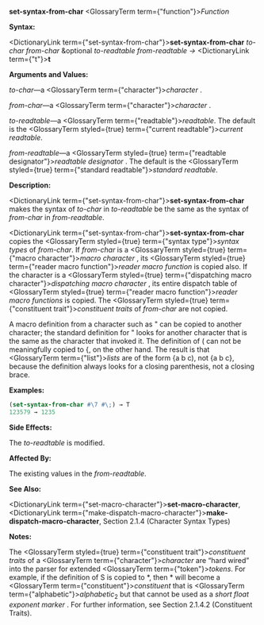 **set-syntax-from-char** <GlossaryTerm  term={"function"}><i>Function</i></GlossaryTerm> 



**Syntax:** 



<DictionaryLink  term={"set-syntax-from-char"}><b>set-syntax-from-char</b></DictionaryLink> *to-char from-char* &amp;optional *to-readtable from-readtable →* <DictionaryLink  term={"t"}><b>t</b></DictionaryLink> 



**Arguments and Values:** 



*to-char*—a <GlossaryTerm  term={"character"}><i>character</i></GlossaryTerm> . 



*from-char*—a <GlossaryTerm  term={"character"}><i>character</i></GlossaryTerm> . 



*to-readtable*—a <GlossaryTerm  term={"readtable"}><i>readtable</i></GlossaryTerm>. The default is the <GlossaryTerm styled={true} term={"current readtable"}><i>current readtable</i></GlossaryTerm>. 



*from-readtable*—a <GlossaryTerm styled={true} term={"readtable designator"}><i>readtable designator</i></GlossaryTerm> . The default is the <GlossaryTerm styled={true} term={"standard readtable"}><i>standard readtable</i></GlossaryTerm>. 



**Description:** 



<DictionaryLink  term={"set-syntax-from-char"}><b>set-syntax-from-char</b></DictionaryLink> makes the syntax of *to-char* in *to-readtable* be the same as the syntax of *from-char* in *from-readtable*. 



<DictionaryLink  term={"set-syntax-from-char"}><b>set-syntax-from-char</b></DictionaryLink> copies the <GlossaryTerm styled={true} term={"syntax type"}><i>syntax types</i></GlossaryTerm> of *from-char*. If *from-char* is a <GlossaryTerm styled={true} term={"macro character"}><i>macro character</i></GlossaryTerm> , its <GlossaryTerm styled={true} term={"reader macro function"}><i>reader macro function</i></GlossaryTerm> is copied also. If the character is a <GlossaryTerm styled={true} term={"dispatching macro character"}><i>dispatching macro character</i></GlossaryTerm> , its entire dispatch table of <GlossaryTerm styled={true} term={"reader macro function"}><i>reader macro functions</i></GlossaryTerm> is copied. The <GlossaryTerm styled={true} term={"constituent trait"}><i>constituent traits</i></GlossaryTerm> of *from-char* are not copied. 



A macro definition from a character such as " can be copied to another character; the standard definition for " looks for another character that is the same as the character that invoked it. The definition of ( can not be meaningfully copied to \{, on the other hand. The result is that <GlossaryTerm  term={"list"}><i>lists</i></GlossaryTerm> are of the form \{a b c), not \{a b c\}, because the definition always looks for a closing parenthesis, not a closing brace. 



**Examples:**
```lisp
(set-syntax-from-char #\7 #\;) → T 
123579 → 1235 
```
**Side Effects:** 



The *to-readtable* is modified. 



**Affected By:** 



The existing values in the *from-readtable*. 



**See Also:** 



<DictionaryLink  term={"set-macro-character"}><b>set-macro-character</b></DictionaryLink>, <DictionaryLink  term={"make-dispatch-macro-character"}><b>make-dispatch-macro-character</b></DictionaryLink>, Section 2.1.4 (Character Syntax Types) 



 



 



**Notes:** 



The <GlossaryTerm styled={true} term={"constituent trait"}><i>constituent traits</i></GlossaryTerm> of a <GlossaryTerm  term={"character"}><i>character</i></GlossaryTerm> are “hard wired” into the parser for extended <GlossaryTerm  term={"token"}><i>tokens</i></GlossaryTerm>. For example, if the definition of S is copied to \*, then \* will become a <GlossaryTerm  term={"constituent"}><i>constituent</i></GlossaryTerm> that is <GlossaryTerm  term={"alphabetic"}><i>alphabetic</i></GlossaryTerm><sub>2</sub> but that cannot be used as a *short float exponent marker* . For further information, see Section 2.1.4.2 (Constituent Traits). 



